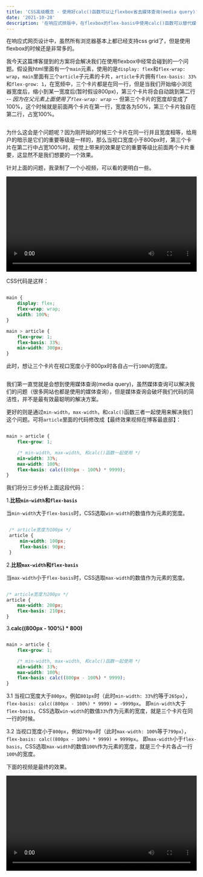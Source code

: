 ```yaml
---
title: 'CSS高级概念 - 使用好calc()函数可以让flexbox省去媒体查询(media query)'
date: '2021-10-28'
description: '在响应式排版中，在flexbox的flex-basis中使用calc()函数可以替代媒体查询，使代码更简洁，更高效，更流畅。'
---
```


在响应式网页设计中，虽然所有浏览器基本上都已经支持css grid了，但是使用flexbox的时候还是非常多的。

我今天这篇博客提到的方案将会解决我们在使用flexbox中经常会碰到的一个问题。假设我html里面有一个`main`元素，使用的是`display: flex`和`flex-wrap: wrap`，`main`里面有三个`article`子元素的卡片，`article`卡片拥有`flex-basis: 33%`和`flex-grow: 1`，在宽频中，三个卡片都是在同一行，但是当我们开始缩小浏览器宽度后，缩小到某一宽度后(暂时假设800px)，第三个卡片将会自动跳到第二行 -- *因为在父元素上面使用了`flex-wrap: wrap`* -- 但第三个卡片的宽度却变成了100%，这个时候就是前面两个卡片在第一行，宽度各为50%，第三个卡片独自在第二行，占宽100%。

<img src="https://res.cloudinary.com/brandonzhang/image/upload/v1635508479/brandonzhang.cn/flex-basis-illustration-1_u8jlue.jpg" alt="">

为什么这会是个问题呢？因为刚开始的时候三个卡片在同一行并且宽度相等，给用户的暗示是它们的重要等级是一样的，那么当视口宽度小于800px时，第三个卡片在第二行中占宽100%时，视觉上带来的效果是它的重要等级比前面两个卡片重要，这显然不是我们想要的一个效果。

针对上面的问题，我录制了一个小视频，可以看的更明白一些。

<video controls width="100%">
    <source src="https://res.cloudinary.com/brandonzhang/video/upload/v1635430975/brandonzhang.cn/flex-basis-demo-1_ceppd0.webm" type="video/webm">
    Sorry, your browser doesn't support webm videos.
</video>

CSS代码是这样：

```css

main {
    display: flex;
    flex-wrap: wrap;
    width: 100%;
}

main > article {
    flex-grow: 1;
    flex-basis: 33%; 
    min-width: 300px;
}

```
此时，想让三个卡片在视口宽度小于800px时各自占一行`100%`的宽度。

<img src="https://res.cloudinary.com/brandonzhang/image/upload/v1635508479/brandonzhang.cn/flex-basis-illustration-2_g0yg76.jpg" alt="">

我们第一直觉就是会想到使用媒体查询(media query)，虽然媒体查询可以解决我们的问题（很多网站也都是使用的媒体查询），但是媒体查询会破坏我们代码的简洁性，并不是最有效最聪明的解决方案。

更好的则是通过`min-width`，`max-width`，和`calc()`函数三者一起使用来解决我们这个问题。可将`article`里面的代码修改成【最终效果视频在博客最底部】：

```css

main > article {
    flex-grow: 1;

    /* min-width, max-width, 和calc()函数一起使用 */
    min-width: 33%;
    max-width: 100%;
    flex-basis: calc((800px - 100%) * 9999);
}

```

我们将分三步分析上面这段代码：

1.**比较`min-width`和`flex-basis`**

   当`min-width`大于`flex-basis`时，CSS选取`win-width`的数值作为元素的宽度。

   ```css

    /* article宽度为100px */
    article {
        min-width: 100px;
        flex-basis: 90px;
    }

   ```

2.**比较`max-width`和`flex-basis`**

当`max-width`小于`flex-basis`时，CSS选取`max-width`的数值作为元素的宽度。

```css

/* article宽度为200px */
article {
    max-width: 200px;
    flex-basis: 210px;
}

```

3.**calc((800px - 100%) * 800)**

```css

main > article {
    flex-grow: 1;

    /* min-width, max-width, 和calc()函数一起使用 */
    min-width: 33%;
    max-width: 100%;
    flex-basis: calc((800px - 100%) * 9999);
}

```

3.1 当视口宽度大于`800px`，例如`801px`时（此时`min-width: 33%`约等于`265px`），`flex-basis: calc((800px - 100%) * 9999) = -9999px`。
即`min-width`大于`flex-basis`，CSS选取`win-width`的数值`33%`作为元素的宽度，就是三个卡片在同一行的时候。

3.2 当视口宽度小于`800px`，例如`799px`时（此时`max-width: 100%`等于`799px`），`flex-basis: calc((800px - 100%) * 9999) = 9999px`。
即`max-width`小于`flex-basis`，CSS选取`max-width`的数值`100%`作为元素的宽度，就是三个卡片各占一行`100%`的宽度。


<div class="mt-1"></div>

下面的视频是最终的效果。

<video controls width="100%">
    <source src="https://res.cloudinary.com/brandonzhang/video/upload/v1635434853/brandonzhang.cn/flex-basis-demo-2_uszyyh.webm" type="video/webm">
    Sorry, your browser doesn't support webm videos.
</video>